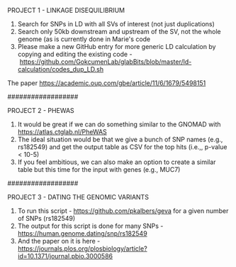 PROJECT 1 - LINKAGE DISEQUILIBRIUM
1. Search for SNPs in LD with all SVs of interest (not just duplications)
2. Search only 50kb downstream and upstream of the SV, not the whole genome (as is currently done in Marie's code
3. Please make a new GitHub entry for more generic LD calculation by copying and editing the existing code - https://github.com/GokcumenLab/glabBits/blob/master/ld-calculation/codes_dup_LD.sh

The paper https://academic.oup.com/gbe/article/11/6/1679/5498151

##################

PROJECT 2 - PHEWAS
1. It would be great if we can do something similar to the GNOMAD with https://atlas.ctglab.nl/PheWAS 
2. The ideal situation would be that we give a bunch of SNP names (e.g., rs182549) and get the output table as CSV for the top hits (i.e.,, p-value < 10-5)
3. If you feel ambitious, we can also make an option to create a similar table but this time for the input with genes (e.g., MUC7)

##################

PROJECT 3 - DATING THE GENOMIC VARIANTS
1. To run this script - https://github.com/pkalbers/geva for a given number of SNPs (rs182549)
2. The output for this script is done for many SNPs - https://human.genome.dating/snp/rs182549
3. And the paper on it is here - https://journals.plos.org/plosbiology/article?id=10.1371/journal.pbio.3000586

